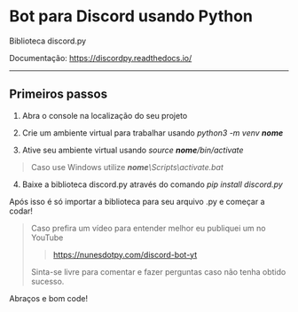 # Bot para Discord usando Python
 
 Biblioteca discord.py

 Documentação: https://discordpy.readthedocs.io/

 ***

## __Primeiros passos__

1. Abra o console na localização do seu projeto

2. Crie um ambiente virtual para trabalhar usando _python3 -m venv **nome**_

3. Ative seu ambiente virtual usando _source **nome**/bin/activate_

> Caso use Windows utilize _**nome**\Scripts\activate.bat_

4. Baixe a biblioteca discord.py através do comando _pip install discord.py_

Após isso é só importar a biblioteca para seu arquivo .py e começar a codar!

> Caso prefira um vídeo para entender melhor eu publiquei um no YouTube
>> https://nunesdotpy.com/discord-bot-yt
>
> Sinta-se livre para comentar e fazer perguntas caso não tenha obtido sucesso.

Abraços e bom code!